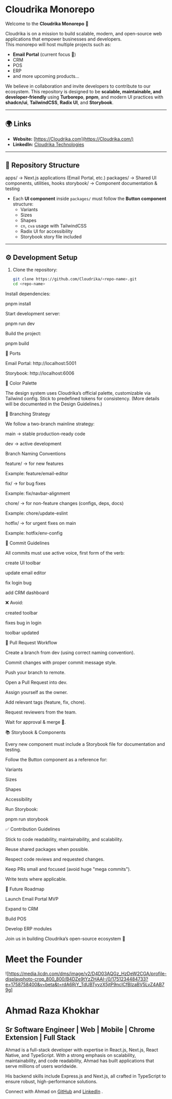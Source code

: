 # Cloudrika Monorepo

Welcome to the **Cloudrika Monorepo** 👋  

Cloudrika is on a mission to build scalable, modern, and open-source web applications that empower businesses and developers.  
This monorepo will host multiple projects such as:  

- **Email Portal** (current focus 🚀)  
- CRM  
- POS  
- ERP  
- and more upcoming products...  

We believe in collaboration and invite developers to contribute to our ecosystem. This repository is designed to be **scalable, maintainable, and developer-friendly** using **Turborepo**, **pnpm**, and modern UI practices with **shadcn/ui**, **TailwindCSS**, **Radix UI**, and **Storybook**.

---

## 🌍 Links

- **Website:** [https://Cloudrika.com](https://Cloudrika.com/)  
- **LinkedIn:** [Cloudrika Technologies](https://www.linkedin.com/company/Cloudrika-technologies)

---

## 📂 Repository Structure
apps/ → Next.js applications (Email Portal, etc.)
packages/ → Shared UI components, utilities, hooks
storybook/ → Component documentation & testing

- Each **UI component** inside `packages/` must follow the **Button component** structure:  
  - Variants  
  - Sizes  
  - Shapes  
  - `cn`, `cva` usage with TailwindCSS  
  - Radix UI for accessibility  
  - Storybook story file included  

---

## ⚙️ Development Setup

1. Clone the repository:
   ```sh
   git clone https://github.com/Cloudrika/<repo-name>.git
   cd <repo-name>
Install dependencies:

pnpm install


Start development server:

pnpm run dev


Build the project:

pnpm build

🔌 Ports

Email Portal: http://localhost:5001

Storybook: http://localhost:6006

🎨 Color Palette

The design system uses Cloudrika’s official palette, customizable via Tailwind config. Stick to predefined tokens for consistency.
(More details will be documented in the Design Guidelines.)

🌳 Branching Strategy

We follow a two-branch mainline strategy:

main → stable production-ready code

dev → active development

Branch Naming Conventions

feature/<name> → for new features

Example: feature/email-editor

fix/<name> → for bug fixes

Example: fix/navbar-alignment

chore/<name> → for non-feature changes (configs, deps, docs)

Example: chore/update-eslint

hotfix/<name> → for urgent fixes on main

Example: hotfix/env-config

📝 Commit Guidelines

All commits must use active voice, first form of the verb:

create UI toolbar

update email editor

fix login bug

add CRM dashboard

❌ Avoid:

created toolbar

fixes bug in login

toolbar updated

🔄 Pull Request Workflow

Create a branch from dev (using correct naming convention).

Commit changes with proper commit message style.

Push your branch to remote.

Open a Pull Request into dev.

Assign yourself as the owner.

Add relevant tags (feature, fix, chore).

Request reviewers from the team.

Wait for approval & merge 🚀.

📚 Storybook & Components

Every new component must include a Storybook file for documentation and testing.

Follow the Button component as a reference for:

Variants

Sizes

Shapes

Accessibility

Run Storybook:

pnpm run storybook

✅ Contribution Guidelines

Stick to code readability, maintainability, and scalability.

Reuse shared packages when possible.

Respect code reviews and requested changes.

Keep PRs small and focused (avoid huge "mega commits").

Write tests where applicable.

📌 Future Roadmap

 Launch Email Portal MVP

 Expand to CRM

 Build POS

 Develop ERP modules

Join us in building Cloudrika’s open-source ecosystem 💙

# Meet the Founder
![https://media.licdn.com/dms/image/v2/D4D03AQGz_HzDeW2CGA/profile-displayphoto-crop_800_800/B4DZe9tYzZHAAI-/0/1751234484733?e=1758758400&v=beta&t=rdA6RjY_TdUBTyvzX5jtP9ncICfBIzaBV5LvZ4AB79g]
# Ahmad Raza Khokhar
## Sr Software Engineer | Web | Mobile | Chrome Extension | Full Stack

Ahmad is a full-stack developer with expertise in React.js, Next.js, React Native, and TypeScript. With a strong emphasis on scalability, maintainability, and code readability, Ahmad has built applications that serve millions of users worldwide.

His backend skills include Express.js and Next.js, all crafted in TypeScript to ensure robust, high-performance solutions.

Connect with Ahmad on [GitHub](https://github.com/AhmadRazaKhokhar1)
 and [LinkedIn](https://www.linkedin.com/in/ahmad-raza-khokhar/)
.
